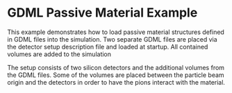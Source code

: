 # GDML Passive Material Example

This example demonstrates how to load passive material structures defined in GDML files into the simulation.
Two separate GDML files are placed via the detector setup description file and loaded at startup.
All contained volumes are added to the simulation

The setup consists of two silicon detectors and the additional volumes from the GDML files.
Some of the volumes are placed between the particle beam origin and the detectors in order to have the pions interact with the material.
